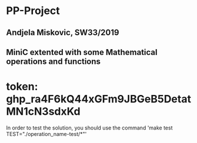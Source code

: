 # PP-Project
## Andjela Miskovic, SW33/2019
## MiniC extented with some Mathematical operations and functions

# token: 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

In order to test the solution, you should use the command 'make test TEST="./operation_name-test/*"'
